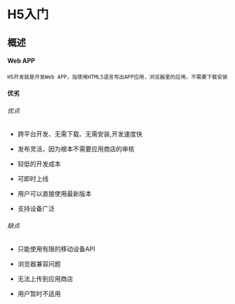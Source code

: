 # H5入门

## 概述

#### Web APP

	H5开发就是开发Web APP，指使用HTML5语言写出APP应用，浏览器里的应用，不需要下载安装

#### 优劣

###### 优点

* 跨平台开发、无需下载、无需安装,开发速度快

* 发布灵活，因为根本不需要应用商店的审核

* 较低的开发成本

* 可即时上线

* 用户可以直接使用最新版本

* 支持设备广泛

###### 缺点

* 只能使用有限的移动设备API

* 浏览器兼容问题

* 无法上传到应用商店

* 用户暂时不适用

